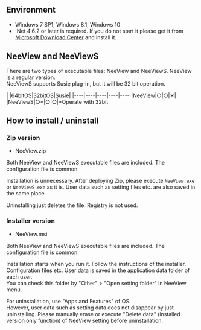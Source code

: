 ## Environment

  * Windows 7 SP1, Windows 8.1, Windows 10
  * .Net 4.6.2 or later is required. If you do not start it please get it from [Microsoft Download Center](https://www.microsoft.com/download/details.aspx?id=53345) and install it.


## NeeView and NeeViewS

  There are two types of executable files: NeeView and NeeViewS.
  NeeView is a regular version.  
  NeeViewS supports Susie plug-in, but it will be 32 bit operation.

  |    |64bitOS|32bitOS|Susie|
  |----|----|----|----|----
  |NeeView|○|○|✕|
  |NeeViewS|○*|○|○|*Operate with 32bit


## How to install / uninstall

### Zip version

  * NeeView<VERSION/>.zip

  Both NeeView and NeeViewS executable files are included.
  The configuration file is common.

  Installation is unnecessary. After deploying Zip, please execute `NeeView.exe` or `NeeViewS.exe` as it is.
  User data such as setting files etc. are also saved in the same place.  

  Uninstalling just deletes the file. Registry is not used.

### Installer version

  * NeeView<VERSION/>.msi

  Both NeeView and NeeViewS executable files are included.
  The configuration file is common.

  Installation starts when you run it. Follow the instructions of the installer.  
  Configuration files etc. User data is saved in the application data folder of each user.  
  You can check this folder by "Other" > "Open setting folder" in NeeView menu.  
  
  For uninstallation, use "Apps and Features" of OS.  
  However, user data such as setting data does not disappear by just uninstalling.
  Please manually erase or execute "Delete data" (installed version only function) of NeeView setting before uninstallation.
